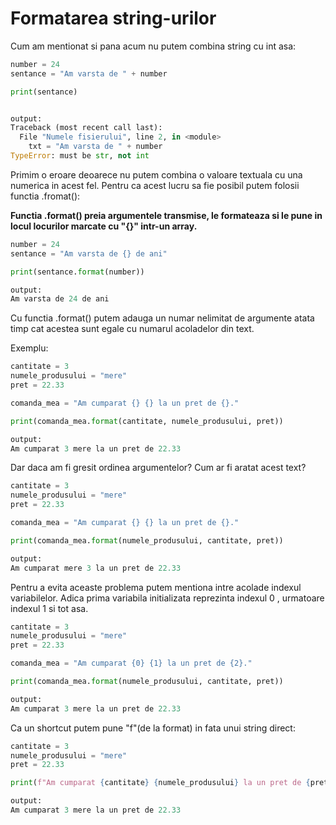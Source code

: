 # Formatarea string-urilor

Cum am mentionat si pana acum nu putem combina string cu int asa:

```python
number = 24
sentance = "Am varsta de " + number

print(sentance)


output:
Traceback (most recent call last):
  File "Numele fisierului", line 2, in <module>
    txt = "Am varsta de " + number
TypeError: must be str, not int
```

Primim o eroare deoarece nu putem combina o valoare textuala cu una numerica in acest fel. Pentru ca acest lucru sa fie posibil putem folosii functia .fromat():

**Functia .format() preia argumentele transmise, le formateaza si le pune in locul locurilor marcate cu "{}" intr-un array.**

```python
number = 24
sentance = "Am varsta de {} de ani"

print(sentance.format(number))

output:
Am varsta de 24 de ani
```

Cu functia .format() putem adauga un numar nelimitat de argumente atata timp cat acestea sunt egale cu numarul acoladelor din text.

Exemplu:

```python
cantitate = 3
numele_produsului = "mere"
pret = 22.33

comanda_mea = "Am cumparat {} {} la un pret de {}."

print(comanda_mea.format(cantitate, numele_produsului, pret))

output:
Am cumparat 3 mere la un pret de 22.33
```

Dar daca am fi gresit ordinea argumentelor? Cum ar fi aratat acest text?

```python
cantitate = 3
numele_produsului = "mere"
pret = 22.33

comanda_mea = "Am cumparat {} {} la un pret de {}."

print(comanda_mea.format(numele_produsului, cantitate, pret))

output:
Am cumparat mere 3 la un pret de 22.33
```

Pentru a evita aceaste problema putem mentiona intre acolade indexul variabilelor. Adica prima variabila initializata reprezinta indexul 0 , urmatoare indexul 1 si tot asa.

```python
cantitate = 3
numele_produsului = "mere"
pret = 22.33

comanda_mea = "Am cumparat {0} {1} la un pret de {2}."

print(comanda_mea.format(numele_produsului, cantitate, pret))

output:
Am cumparat 3 mere la un pret de 22.33
```

Ca un shortcut putem pune "f"(de la format) in fata unui string direct:

```python
cantitate = 3
numele_produsului = "mere"
pret = 22.33

print(f"Am cumparat {cantitate} {numele_produsului} la un pret de {pret}")

output:
Am cumparat 3 mere la un pret de 22.33
```